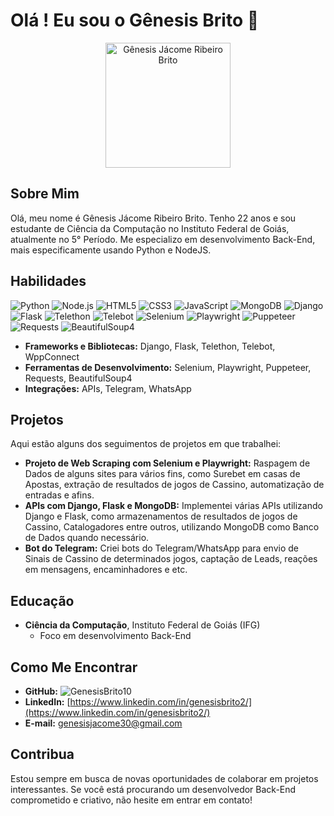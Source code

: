 # Olá ! Eu sou o Gênesis Brito 👋

<div align="center">
  <img src="sua_imagem_aqui.jpg" alt="Gênesis Jácome Ribeiro Brito" width="200"/>
</div>

## Sobre Mim

Olá, meu nome é Gênesis Jácome Ribeiro Brito. Tenho 22 anos e sou estudante de Ciência da Computação no Instituto Federal de Goiás, atualmente no 5° Período. Me especializo em desenvolvimento Back-End, mais especificamente usando Python e NodeJS.

## Habilidades

<p>
  <img src="https://img.shields.io/badge/-Python-3776AB?style=flat-square&logo=python&logoColor=white" alt="Python" />
  <img src="https://img.shields.io/badge/-Node.js-43853D?style=flat-square&logo=node.js&logoColor=white" alt="Node.js" />
  <img src="https://img.shields.io/badge/-HTML5-E34F26?style=flat-square&logo=html5&logoColor=white" alt="HTML5" />
  <img src="https://img.shields.io/badge/-CSS3-1572B6?style=flat-square&logo=css3&logoColor=white" alt="CSS3" />
  <img src="https://img.shields.io/badge/-JavaScript-F7DF1E?style=flat-square&logo=javascript&logoColor=black" alt="JavaScript" />
  <img src="https://img.shields.io/badge/-MongoDB-4EA94B?style=flat-square&logo=mongodb&logoColor=white" alt="MongoDB" />
  <img src="https://img.shields.io/badge/-Django-092E20?style=flat-square&logo=django&logoColor=green" alt="Django" />
  <img src="https://img.shields.io/badge/-Flask-000000?style=flat-square&logo=flask&logoColor=white" alt="Flask" />
  <img src="https://img.shields.io/badge/-Telethon-2B6EDE?style=flat-square&logo=telegram&logoColor=white" alt="Telethon" />
  <img src="https://img.shields.io/badge/-Telebot-2CA5E0?style=flat-square&logo=telegram&logoColor=white" alt="Telebot" />
  <img src="https://img.shields.io/badge/-Selenium-43B02A?style=flat-square&logo=selenium&logoColor=white" alt="Selenium" />
  <img src="https://img.shields.io/badge/-Playwright-54D2D2?style=flat-square&logo=microsoftedge&logoColor=white" alt="Playwright" />
  <img src="https://img.shields.io/badge/-Puppeteer-40B5A4?style=flat-square&logo=googlechrome&logoColor=white" alt="Puppeteer" />
  <img src="https://img.shields.io/badge/-Requests-FF6C37?style=flat-square&logo=python&logoColor=white" alt="Requests" />
  <img src="https://img.shields.io/badge/-BeautifulSoup4-6DA55F?style=flat-square&logo=python&logoColor=white" alt="BeautifulSoup4" />
</p>


- **Frameworks e Bibliotecas:** Django, Flask, Telethon, Telebot, WppConnect
- **Ferramentas de Desenvolvimento:** Selenium, Playwright, Puppeteer, Requests, BeautifulSoup4
- **Integrações:** APIs, Telegram, WhatsApp

## Projetos

Aqui estão alguns dos seguimentos de projetos em que trabalhei:

- **Projeto de Web Scraping com Selenium e Playwright:** Raspagem de Dados de alguns sites para vários fins, como Surebet em casas de Apostas, extração de resultados de jogos de Cassino, automatização de entradas e afins.
- **APIs com Django, Flask e MongoDB:** Implementei várias APIs utilizando Django e Flask, como armazenamentos de resultados de jogos de Cassino, Catalogadores entre outros, utilizando MongoDB como Banco de Dados quando necessário.
- **Bot do Telegram:** Criei bots do Telegram/WhatsApp para envio de Sinais de Cassino de determinados jogos, captação de Leads, reações em mensagens, encaminhadores e etc.

## Educação

- **Ciência da Computação**, Instituto Federal de Goiás (IFG)
  - Foco em desenvolvimento Back-End

## Como Me Encontrar

- **GitHub:** ![GenesisBrito10](https://img.shields.io/github/followers/GenesisBrito10?style=social)
- **LinkedIn:** [https://www.linkedin.com/in/genesisbrito2/](https://www.linkedin.com/in/genesisbrito2/)
- **E-mail:** <a href="mailto:genesisjacome30@gmail.com">genesisjacome30@gmail.com</a>

## Contribua

Estou sempre em busca de novas oportunidades de colaborar em projetos interessantes. Se você está procurando um desenvolvedor Back-End comprometido e criativo, não hesite em entrar em contato!

